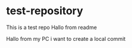 # test-repository
This is a test repo
Hallo from readme

Hallo from my PC i want to create a local commit 
